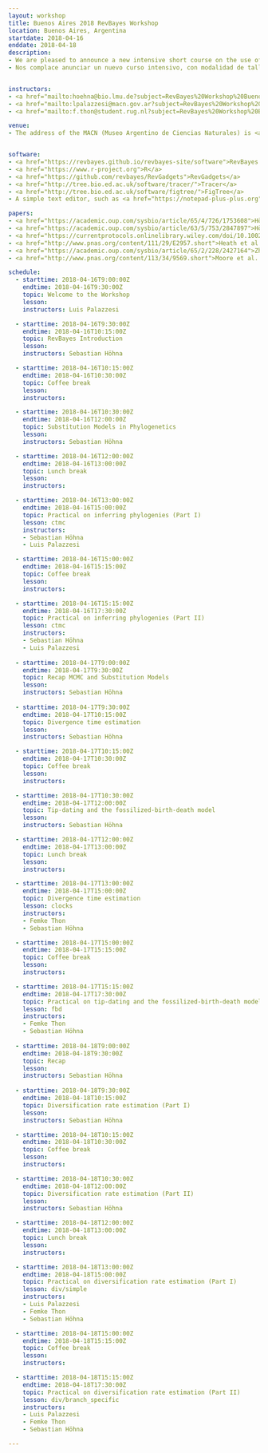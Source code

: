 ```yaml
---
layout: workshop
title: Buenos Aires 2018 RevBayes Workshop
location: Buenos Aires, Argentina
startdate: 2018-04-16
enddate: 2018-04-18
description:
- We are pleased to announce a new intensive short course on the use of RevBayes—the new MrBayes—focused on Bayesian phylogenetic tree inference and diversification rate estimation. The course will be free of charge,  three full days in length and, and will take place at Museo Argentino de Ciencias Naturales (MACN-CONICET), Buenos Aires, Argentina from the 16th to the 18th of April, 2018. This course is primarily funded by the <a href="https://www.baylat.org/start.html">BAYLAT</a> (Germany), with  support from the MACN-CONICET.  The course will be primarily taught in English. Applications may be written in English or Spanish and should be submitted online using <a href="https://docs.google.com/forms/d/e/1FAIpQLSfz2eri8qCgeIdfpKIYVAQEQlmXqrLzJ8nR0S_FWggrhMXoEQ/viewform">this form</a> by March 15th, 2018. Preference will go towards students with background in phylogenetics and a compelling motivation for taking the course.
- Nos complace anunciar un nuevo curso intensivo, con modalidad de taller, destinado a estudiantes de grado y posgrado, acerca del uso de RevBayes—el nuevo MrBayes—enfocado en la inferencia de árboles filogenéticos y en la estimación de tasas de diversificación. El curso será gratuito, tendrá una duración de tres días, y se dictará en el Museo Argentino de Ciencias Naturales "Bernardino Rivadavia" (MACN-CONICET), entre los días 16 y 18 de Abril de 2018. Este curso estará  financiado por <a href="https://www.baylat.org/start.html">BAYLAT</a> (Alemania), y contará con el apoyo del MACN-CONICET.  El curso será dictado principalmente en inglés.  Las solicitudes pueden estar escritas en inglés o en español y deben ser completadas online <a href="https://docs.google.com/forms/d/e/1FAIpQLSfz2eri8qCgeIdfpKIYVAQEQlmXqrLzJ8nR0S_FWggrhMXoEQ/viewform">aquí</a> antes del 15 de Marzo de 2018. Se dará preferencia a estudiantes con conocimientos de filogenética y que estén desarrollando investigaciones relacionadas a los temas del curso. Se espera que todos los estudiantes tengan un nivel básico de inglés científico. 


instructors:
- <a href="mailto:hoehna@bio.lmu.de?subject=RevBayes%20Workshop%20Buenos%20Aires%202018">Sebastian Höhna</a>
- <a href="mailto:lpalazzesi@macn.gov.ar?subject=RevBayes%20Workshop%20Buenos%20Aires%202018">Luis Palazzesi</a>
- <a href="mailto:f.thon@student.rug.nl?subject=RevBayes%20Workshop%20Buenos%20Aires%202018">Femke Thon</a>

venue:
- The address of the MACN (Museo Argentino de Ciencias Naturales) is <a href="https://www.google.com/maps/place/Av.+Ángel+Gallardo+470,+C1405DJR+CABA/@-34.6048398,-58.4399141,17z/data=!3m1!4b1!4m5!3m4!1s0x95bcca6d73459b81:0xf340c0225cc7bc13!8m2!3d-34.6048398!4d-58.4377254" title="Map">Angel Gallardo 470</a>. The closest Metro station is Angel Gallardo, from the B line (<a href="/revbayes-site/assets/img/Buenos_Aires_MACN_Location.png" alt="Metro" height="420" width="420">Small Map</a>). A security officer will be at this staff <a href="/revbayes-site/assets/img/Buenos_Aires_MACN_Entrance.png" alt="MACN Entrance" height="420" width="420">entrance</a>. He will give you directions to get to the "Salón de Actos", where the workshop will take place. It is located on the first floor, next to the Museología department. If you have any issues to get in, please contact us +54 91144341130 (Luis Palazzesi)


software:
- <a href="https://revbayes.github.io/revbayes-site/software">RevBayes v1.0.8</a>
- <a href="https://www.r-project.org">R</a>
- <a href="https://github.com/revbayes/RevGadgets">RevGadgets</a>
- <a href="http://tree.bio.ed.ac.uk/software/tracer/">Tracer</a>
- <a href="http://tree.bio.ed.ac.uk/software/figtree/">FigTree</a>
- A simple text editor, such as <a href="https://notepad-plus-plus.org">NotePad++</a>, TextWrangler or BBEdit

papers:
- <a href="https://academic.oup.com/sysbio/article/65/4/726/1753608">Höhna et al. (2016). RevBayes&#58; Bayesian Phylogenetic Inference Using Graphical Models and an Interactive Model-Specification Language.</a>
- <a href="https://academic.oup.com/sysbio/article/63/5/753/2847897">Höhna et al. (2014). Probabilistic Graphical Model Representation in Phylogenetics.</a>
- <a href="https://currentprotocols.onlinelibrary.wiley.com/doi/10.1002/cpbi.22">Höhna et al. (2017). Phylogenetic Inference Using RevBayes.</a>
- <a href="http://www.pnas.org/content/111/29/E2957.short">Heath et al. (2014). The fossilized birth–death process for coherent calibration of divergence-time estimates.</a>
- <a href="https://academic.oup.com/sysbio/article/65/2/228/2427164">Zhang et al. (2016). Total-Evidence Dating under the Fossilized Birth–Death Process</a>
- <a href="http://www.pnas.org/content/113/34/9569.short">Moore et al. (2016). Critically evaluating the theory and performance of Bayesian analysis of macroevolutionary mixtures.</a>

schedule:
  - starttime: 2018-04-16T9:00:00Z
    endtime: 2018-04-16T9:30:00Z
    topic: Welcome to the Workshop
    lesson: 
    instructors: Luis Palazzesi

  - starttime: 2018-04-16T9:30:00Z
    endtime: 2018-04-16T10:15:00Z
    topic: RevBayes Introduction
    lesson: 
    instructors: Sebastian Höhna

  - starttime: 2018-04-16T10:15:00Z
    endtime: 2018-04-16T10:30:00Z
    topic: Coffee break
    lesson: 
    instructors: 

  - starttime: 2018-04-16T10:30:00Z
    endtime: 2018-04-16T12:00:00Z
    topic: Substitution Models in Phylogenetics
    lesson: 
    instructors: Sebastian Höhna

  - starttime: 2018-04-16T12:00:00Z
    endtime: 2018-04-16T13:00:00Z
    topic: Lunch break
    lesson: 
    instructors: 

  - starttime: 2018-04-16T13:00:00Z
    endtime: 2018-04-16T15:00:00Z
    topic: Practical on inferring phylogenies (Part I)
    lesson: ctmc
    instructors: 
    - Sebastian Höhna
    - Luis Palazzesi

  - starttime: 2018-04-16T15:00:00Z
    endtime: 2018-04-16T15:15:00Z
    topic: Coffee break
    lesson: 
    instructors: 

  - starttime: 2018-04-16T15:15:00Z
    endtime: 2018-04-16T17:30:00Z
    topic: Practical on inferring phylogenies (Part II)
    lesson: ctmc
    instructors: 
    - Sebastian Höhna
    - Luis Palazzesi
    
  - starttime: 2018-04-17T9:00:00Z
    endtime: 2018-04-17T9:30:00Z
    topic: Recap MCMC and Substitution Models
    lesson: 
    instructors: Sebastian Höhna
    
  - starttime: 2018-04-17T9:30:00Z
    endtime: 2018-04-17T10:15:00Z
    topic: Divergence time estimation
    lesson: 
    instructors: Sebastian Höhna

  - starttime: 2018-04-17T10:15:00Z
    endtime: 2018-04-17T10:30:00Z
    topic: Coffee break
    lesson: 
    instructors: 

  - starttime: 2018-04-17T10:30:00Z
    endtime: 2018-04-17T12:00:00Z
    topic: Tip-dating and the fossilized-birth-death model
    lesson: 
    instructors: Sebastian Höhna

  - starttime: 2018-04-17T12:00:00Z
    endtime: 2018-04-17T13:00:00Z
    topic: Lunch break
    lesson: 
    instructors: 

  - starttime: 2018-04-17T13:00:00Z
    endtime: 2018-04-17T15:00:00Z
    topic: Divergence time estimation
    lesson: clocks
    instructors: 
    - Femke Thon
    - Sebastian Höhna

  - starttime: 2018-04-17T15:00:00Z
    endtime: 2018-04-17T15:15:00Z
    topic: Coffee break
    lesson: 
    instructors: 

  - starttime: 2018-04-17T15:15:00Z
    endtime: 2018-04-17T17:30:00Z
    topic: Practical on tip-dating and the fossilized-birth-death model
    lesson: fbd
    instructors: 
    - Femke Thon
    - Sebastian Höhna
    
  - starttime: 2018-04-18T9:00:00Z
    endtime: 2018-04-18T9:30:00Z
    topic: Recap
    lesson: 
    instructors: Sebastian Höhna
    
  - starttime: 2018-04-18T9:30:00Z
    endtime: 2018-04-18T10:15:00Z
    topic: Diversification rate estimation (Part I)
    lesson: 
    instructors: Sebastian Höhna

  - starttime: 2018-04-18T10:15:00Z
    endtime: 2018-04-18T10:30:00Z
    topic: Coffee break
    lesson: 
    instructors: 

  - starttime: 2018-04-18T10:30:00Z
    endtime: 2018-04-18T12:00:00Z
    topic: Diversification rate estimation (Part II)
    lesson: 
    instructors: Sebastian Höhna

  - starttime: 2018-04-18T12:00:00Z
    endtime: 2018-04-18T13:00:00Z
    topic: Lunch break
    lesson: 
    instructors: 

  - starttime: 2018-04-18T13:00:00Z
    endtime: 2018-04-18T15:00:00Z
    topic: Practical on diversification rate estimation (Part I)
    lesson: div/simple
    instructors: 
    - Luis Palazzesi
    - Femke Thon
    - Sebastian Höhna

  - starttime: 2018-04-18T15:00:00Z
    endtime: 2018-04-18T15:15:00Z
    topic: Coffee break
    lesson: 
    instructors: 

  - starttime: 2018-04-18T15:15:00Z
    endtime: 2018-04-18T17:30:00Z
    topic: Practical on diversification rate estimation (Part II)
    lesson: div/branch_specific
    instructors: 
    - Luis Palazzesi
    - Femke Thon
    - Sebastian Höhna

---
```

